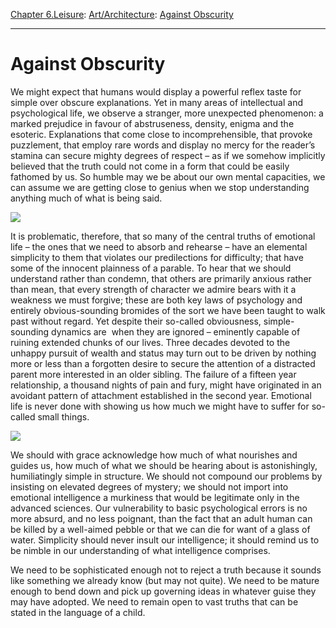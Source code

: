 [Chapter 6.Leisure](https://www.theschooloflife.com/thebookoflife/category/leisure/): [Art/Architecture](https://www.theschooloflife.com/thebookoflife/category/leisure/artarchitecture/): [Against Obscurity](https://www.theschooloflife.com/thebookoflife/against-obscurity/)

* * *

# Against Obscurity

We might expect that humans would display a powerful reflex taste for simple over obscure explanations. Yet in many areas of intellectual and psychological life, we observe a stranger, more unexpected phenomenon: a marked prejudice in favour of abstruseness, density, enigma and the esoteric. Explanations that come close to incomprehensible, that provoke puzzlement, that employ rare words and display no mercy for the reader’s stamina can secure mighty degrees of respect – as if we somehow implicitly believed that the truth could not come in a form that could be easily fathomed by us. So humble may we be about our own mental capacities, we can assume we are getting close to genius when we stop understanding anything much of what is being said.

![](https://images-na.ssl-images-amazon.com/images/I/41ZCBrnXRuL._SX331_BO1,204,203,200_.jpg)

It is problematic, therefore, that so many of the central truths of emotional life – the ones that we need to absorb and rehearse – have an elemental simplicity to them that violates our predilections for difficulty; that have some of the innocent plainness of a parable. To hear that we should understand rather than condemn, that others are primarily anxious rather than mean, that every strength of character we admire bears with it a weakness we must forgive; these are both key laws of psychology and entirely obvious-sounding bromides of the sort we have been taught to walk past without regard. Yet despite their so-called obviousness, simple-sounding dynamics are &nbsp;when they are ignored – eminently capable of ruining extended chunks of our lives. Three decades devoted to the unhappy pursuit of wealth and status may turn out to be driven by nothing more or less than a forgotten desire to secure the attention of a distracted parent more interested in an older sibling. The failure of a fifteen year relationship, a thousand nights of pain and fury, might have originated in an avoidant pattern of attachment established in the second year. Emotional life is never done with showing us how much we might have to suffer for so-called small things.

![](https://s-media-cache-ak0.pinimg.com/736x/04/c0/03/04c003eb1ca6b859315c2c24b25f74a1--pre-raphaelite-paintings-british.jpg)

We should with grace acknowledge how much of what nourishes and guides us, how much of what we should be hearing about is astonishingly, humiliatingly simple in structure. We should not compound our problems by insisting on elevated degrees of mystery; we should not import into emotional intelligence a murkiness that would be legitimate only in the advanced sciences. Our vulnerability to basic psychological errors is no more absurd, and no less poignant, than the fact that an adult human can be killed by a well-aimed pebble or that we can die for want of a glass of water. Simplicity should never insult our intelligence; it should remind us to be nimble in our understanding of what intelligence comprises.

We need to be sophisticated enough not to reject a truth because it sounds like something we already know (but may not quite). We need to be mature enough to bend down and pick up governing ideas in whatever guise they may have adopted. We need to remain open to vast truths that can be stated in the language of a child.
